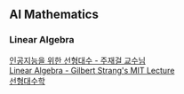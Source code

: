 ## AI Mathematics

### Linear Algebra

[인공지능을 위한 선형대수 - 주재걸 교수님](https://www.edwith.org/ai251/joinLectures/195088) <br>
[Linear Algebra - Gilbert Strang's MIT Lecture](https://ocw.mit.edu/courses/18-06-linear-algebra-spring-2010/) <br>
[선형대수학](https://ko.khanacademy.org/math/linear-algebra) <br>
